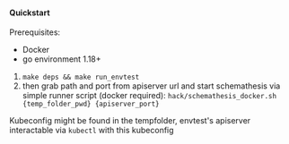 #### Quickstart 

Prerequisites:
- Docker
- go environment 1.18+

1. ```make deps && make run_envtest```
2. then grab path and port from apiserver url and start schemathesis via simple runner script (docker required):  ```hack/schemathesis_docker.sh {temp_folder_pwd} {apiserver_port}```

Kubeconfig might be found in the tempfolder, envtest's apiserver interactable via `kubectl` with this kubeconfig